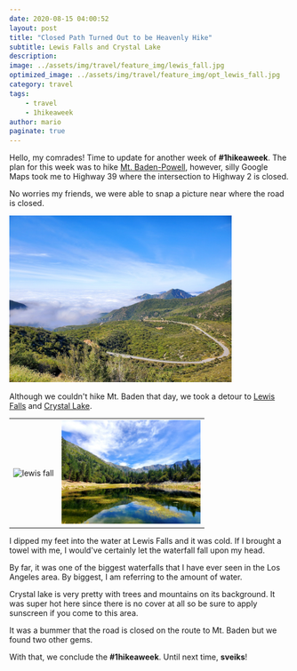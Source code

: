 ```yaml
---
date: 2020-08-15 04:00:52
layout: post
title: "Closed Path Turned Out to be Heavenly Hike"
subtitle: Lewis Falls and Crystal Lake
description:
image: ../assets/img/travel/feature_img/lewis_fall.jpg
optimized_image: ../assets/img/travel/feature_img/opt_lewis_fall.jpg
category: travel
tags:
    - travel
    - 1hikeaweek
author: mario
paginate: true
---
```


Hello, my comrades! Time to update for another week of **#1hikeaweek**. The plan for this week was to hike [Mt. Baden-Powell](https://www.alltrails.com/trail/us/california/mt-baden-powell-from-dawson-saddle), however, silly Google Maps took me to Highway 39 where the intersection to Highway 2 is closed.

No worries my friends, we were able to snap a picture near where the road is closed.

<img src="../assets/img/travel/lewis_crystal/otw_baden.jpg" style="height: 300px;" alt="otw_baden"/>

Although we couldn't hike Mt. Baden that day, we took a detour to [Lewis Falls](https://www.alltrails.com/trail/us/california/lewis-falls-trail) and [Crystal Lake](https://www.alltrails.com/trail/us/california/crystal-lake-trail).

<table><tr>
    <td> <img src="../assets/img/travel/lewis_crystal/lewis_fall.jpg" alt="lewis fall" style="width: 250px;"/> </td>
    <td> <img src="../assets/img/travel/lewis_crystal/crystal_lake.jpg" alt="view 6" style="width: 250px;"/> </td>
</tr></table>

I dipped my feet into the water at Lewis Falls and it was cold. If I brought a towel with me, I would've certainly let the waterfall fall upon my head.

By far, it was one of the biggest waterfalls that I have ever seen in the Los Angeles area. By biggest, I am referring to the amount of water.

Crystal lake is very pretty with trees and mountains on its background. It was super hot here since there is no cover at all so be sure to apply sunscreen if you come to this area.

It was a bummer that the road is closed on the route to Mt. Baden but we found two other gems.

With that, we conclude the **#1hikeaweek**. Until next time, **sveiks**!